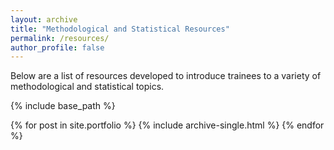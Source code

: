 ```yaml
---
layout: archive
title: "Methodological and Statistical Resources"
permalink: /resources/
author_profile: false
---
```


Below are a list of resources developed to introduce trainees to a variety of methodological and statistical topics.

{% include base_path %}

{% for post in site.portfolio %}
  {% include archive-single.html %}
{% endfor %}

